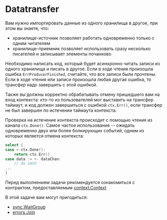 # Datatransfer

Вам нужно импортировать данные из одного хранилища в другое, при этом вы знаете, что:
 - хранилище-источник позволяет работать одновременно только с одним читателем 
 - хранилище-приемник позволяет использовать сразу несколько писателей и записывает элементы почанково
  
Необходимо написать код, который будет асинхронно читать записи из одного хранилища и писать в другое. 
Если в ходе чтения произошла ошибка `ErrProducerFinished`, считайте, что все записи были прочтены. 
Если в ходе чтения или записи произошла любая другая ошибка, то трансфер надо завершить с этой ошибкой.

Также вы должны корректно обрабатывать отмену пришедшего вам на вход контекста:
кто-то из пользователей мог выставить на трансфер таймаут, и код должен завершиться с ошибкой `ctx.Err()`, если трансфер не был завершен по истечении таймаута контекста.

Проверка на истечение контекста происходит с помощью чтения из канала `ctx.Done()`. 
Самое частое использование -- ожидать одновременно двух или более болкирующих событий, одним из которых является отмена контекста:

```go
select {
case <-ctx.Done():
    return ctx.Err()
case data := <- dataChan:
    // do smth
...
}
```

Перед выполнением задачи рекомендуется ознакомиться с контрактом,
предоставляемым [context.Context](https://pkg.go.dev/context#Context)

В этой задаче вам могут пригодиться:
- [sync.WaitGroup](https://pkg.go.dev/sync#WaitGroup)
- [errors.Join](https://pkg.go.dev/errors#Join)
